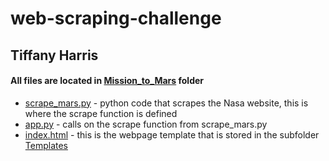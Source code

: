 # web-scraping-challenge
## Tiffany Harris

#### All files are located in [Mission_to_Mars](./Mission_to_Mars) folder

* [scrape_mars.py](./Mission_to_Mars/scrape_mars.py) - python code that scrapes the Nasa website, this is where the scrape function is defined
* [app.py](./Mission_to_Mars/app.py) - calls on the scrape function from scrape_mars.py
* [index.html](./Mission_to_Mars/Templates/index.html) - this is the webpage template that is stored in the subfolder [Templates](./Mission_to_Mars/Templates)